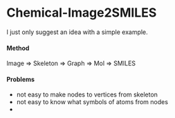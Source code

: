 # Chemical-Image2SMILES
I just only suggest an idea with a simple example.

#### Method
Image => Skeleton => Graph => Mol => SMILES

#### Problems
- not easy to make nodes to vertices from skeleton
- not easy to know what symbols of atoms from nodes
- 
